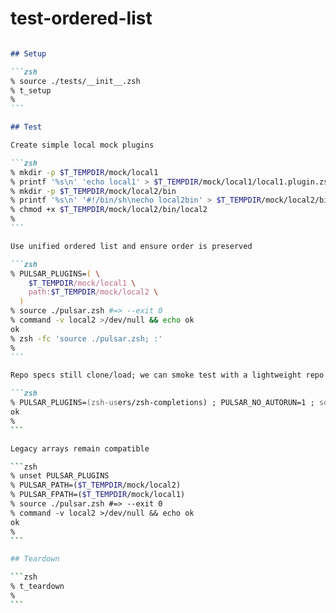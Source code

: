 # test-ordered-list

````markdown

## Setup

```zsh
% source ./tests/__init__.zsh
% t_setup
%
```

## Test

Create simple local mock plugins

```zsh
% mkdir -p $T_TEMPDIR/mock/local1
% printf '%s\n' 'echo local1' > $T_TEMPDIR/mock/local1/local1.plugin.zsh
% mkdir -p $T_TEMPDIR/mock/local2/bin
% printf '%s\n' '#!/bin/sh\necho local2bin' > $T_TEMPDIR/mock/local2/bin/local2
% chmod +x $T_TEMPDIR/mock/local2/bin/local2
%
```

Use unified ordered list and ensure order is preserved

```zsh
% PULSAR_PLUGINS=( \
    $T_TEMPDIR/mock/local1 \
    path:$T_TEMPDIR/mock/local2 \
  )
% source ./pulsar.zsh #=> --exit 0
% command -v local2 >/dev/null && echo ok
ok
% zsh -fc 'source ./pulsar.zsh; :'
%
```

Repo specs still clone/load; we can smoke test with a lightweight repo (no net in CI, so skip actual clone here)

```zsh
% PULSAR_PLUGINS=(zsh-users/zsh-completions) ; PULSAR_NO_AUTORUN=1 ; source ./pulsar.zsh ; echo ok
ok
%
```

Legacy arrays remain compatible

```zsh
% unset PULSAR_PLUGINS
% PULSAR_PATH=($T_TEMPDIR/mock/local2)
% PULSAR_FPATH=($T_TEMPDIR/mock/local1)
% source ./pulsar.zsh #=> --exit 0
% command -v local2 >/dev/null && echo ok
ok
%
```

## Teardown

```zsh
% t_teardown
%
```

````
